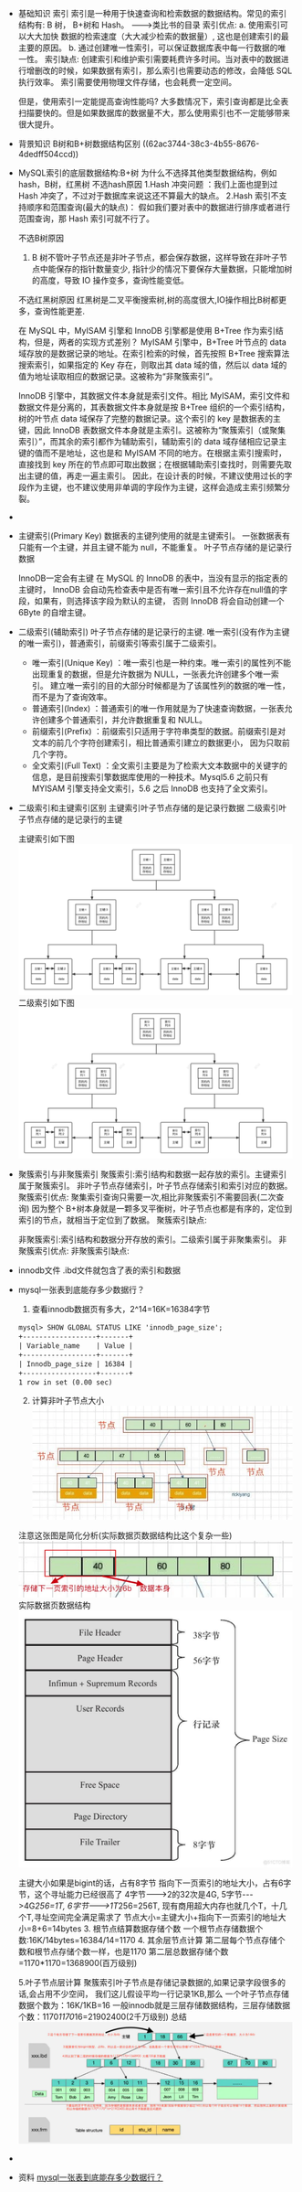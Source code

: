 - 基础知识
  索引
  索引是一种用于快速查询和检索数据的数据结构。常见的索引结构有: B 树， B+树和 Hash。
  --->类比书的目录
  索引优点:
  a. 使用索引可以大大加快 数据的检索速度（大大减少检索的数据量）, 这也是创建索引的最主要的原因。
  b. 通过创建唯一性索引，可以保证数据库表中每一行数据的唯一性。
  索引缺点:
  创建索引和维护索引需要耗费许多时间。当对表中的数据进行增删改的时候，如果数据有索引，那么索引也需要动态的修改，会降低 SQL 执行效率。
  索引需要使用物理文件存储，也会耗费一定空间。
  
  但是，使用索引一定能提高查询性能吗?
  大多数情况下，索引查询都是比全表扫描要快的。但是如果数据库的数据量不大，那么使用索引也不一定能够带来很大提升。
- 背景知识
  B树和B+树数据结构区别
  ((62ac3744-38c3-4b55-8676-4dedff504ccd))
- MySQL索引的底层数据结构:B+树
  为什么不选择其他类型数据结构，例如hash，B树，红黑树
  不选hash原因
  1.Hash 冲突问题 ：我们上面也提到过Hash 冲突了，不过对于数据库来说这还不算最大的缺点。
  2.Hash 索引不支持顺序和范围查询(最大的缺点)： 假如我们要对表中的数据进行排序或者进行范围查询，那 Hash 索引可就不行了。
  
  不选B树原因
  1. B 树不管叶子节点还是非叶子节点，都会保存数据，这样导致在非叶子节点中能保存的指针数量变少,
  指针少的情况下要保存大量数据，只能增加树的高度，导致 IO 操作变多，查询性能变低。
  
  不选红黑树原因
  红黑树是二叉平衡搜索树,树的高度很大,IO操作相比B树都更多，查询性能更差.
  
  
  在 MySQL 中，MyISAM 引擎和 InnoDB 引擎都是使用 B+Tree 作为索引结构，但是，两者的实现方式差别？
  MyISAM 引擎中，B+Tree 叶节点的 data 域存放的是数据记录的地址。在索引检索的时候，首先按照 B+Tree 搜索算法搜索索引，如果指定的 Key 存在，则取出其 data 域的值，然后以 data 域的值为地址读取相应的数据记录。这被称为“非聚簇索引”。
  
  InnoDB 引擎中，其数据文件本身就是索引文件。相比 MyISAM，索引文件和数据文件是分离的，其表数据文件本身就是按 B+Tree 组织的一个索引结构，树的叶节点 data 域保存了完整的数据记录。这个索引的 key 是数据表的主键，因此 InnoDB 表数据文件本身就是主索引。这被称为“聚簇索引（或聚集索引）”，而其余的索引都作为辅助索引，辅助索引的 data 域存储相应记录主键的值而不是地址，这也是和 MyISAM 不同的地方。在根据主索引搜索时，直接找到 key 所在的节点即可取出数据；在根据辅助索引查找时，则需要先取出主键的值，再走一遍主索引。 因此，在设计表的时候，不建议使用过长的字段作为主键，也不建议使用非单调的字段作为主键，这样会造成主索引频繁分裂。
-
- 主键索引(Primary Key)
  数据表的主键列使用的就是主键索引。
  一张数据表有只能有一个主键，并且主键不能为 null，不能重复。
  叶子节点存储的是记录行数据
  
  InnoDB一定会有主键
  在 MySQL 的 InnoDB 的表中，当没有显示的指定表的主键时，
  InnoDB 会自动先检查表中是否有唯一索引且不允许存在null值的字段，如果有，则选择该字段为默认的主键，
  否则 InnoDB 将会自动创建一个 6Byte 的自增主键。
- 二级索引(辅助索引)
  叶子节点存储的是记录行的主键.
  唯一索引(没有作为主键的唯一索引)，普通索引，前缀索引等索引属于二级索引。
	- 唯一索引(Unique Key) ：唯一索引也是一种约束。唯一索引的属性列不能出现重复的数据，但是允许数据为 NULL，一张表允许创建多个唯一索引。 
	  建立唯一索引的目的大部分时候都是为了该属性列的数据的唯一性，而不是为了查询效率。
	- 普通索引(Index) ：普通索引的唯一作用就是为了快速查询数据，一张表允许创建多个普通索引，并允许数据重复和 NULL。
	- 前缀索引(Prefix) ：前缀索引只适用于字符串类型的数据。前缀索引是对文本的前几个字符创建索引，相比普通索引建立的数据更小， 因为只取前几个字符。
	- 全文索引(Full Text) ：全文索引主要是为了检索大文本数据中的关键字的信息，是目前搜索引擎数据库使用的一种技术。Mysql5.6 之前只有 MYISAM 引擎支持全文索引，5.6 之后 InnoDB 也支持了全文索引。
- 二级索引和主键索引区别
  主键索引叶子节点存储的是记录行数据
  二级索引叶子节点存储的是记录行的主键
  
  主键索引如下图
  ![image.png](../assets/image_1655472378352_0.png)
  二级索引如下图
  ![image.png](../assets/image_1655472407792_0.png)
- 聚簇索引与非聚簇索引
  聚簇索引:索引结构和数据一起存放的索引。主键索引属于聚簇索引。
  非叶子节点存储索引，叶子节点存储索引和索引对应的数据。
  聚簇索引优点:
  聚集索引查询只需要一次,相比非聚簇索引不需要回表(二次查询)
  因为整个 B+树本身就是一颗多叉平衡树，叶子节点也都是有序的，定位到索引的节点，就相当于定位到了数据。
  聚簇索引缺点:
  
  非聚簇索引:索引结构和数据分开存放的索引。二级索引属于非聚集索引。
  非聚簇索引优点:
  非聚簇索引缺点:
- innodb文件
  .ibd文件就包含了表的索引和数据
- mysql一张表到底能存多少数据行？
  1. 查看innodb数据页有多大，2^14=16K=16384字节
  ```
  mysql> SHOW GLOBAL STATUS LIKE 'innodb_page_size';
  +------------------+-------+
  | Variable_name    | Value |
  +------------------+-------+
  | Innodb_page_size | 16384 |
  +------------------+-------+
  1 row in set (0.00 sec)
  ```
  2. 计算非叶子节点大小
  ![image.png](../assets/image_1655467470670_0.png)
  
  注意这张图是简化分析(实际数据页数据结构比这个复杂一些)
  ![image.png](../assets/image_1655467551735_0.png) 
  实际数据页数据结构
  ![image.png](../assets/image_1655469543222_0.png) 
  
  主键大小如果是bigint的话，占有8字节
  指向下一页索引的地址大小，占有6字节，这个寻址能力已经很高了
  4字节--->2的32次是4G,
  5字节--->4G*256=1T,
  6字节--->1T*256=256T,
  现有商用超大内存也就几个T，十几个T,寻址空间完全满足需求了
  节点大小=主键大小+指向下一页索引的地址大小=8+6=14bytes
  3. 根节点结算数据存储个数
  一个根节点存储数据个数:16K/14bytes=16384/14=1170
  4. 其余层节点计算
  第二层每个节点存储个数和根节点存储个数一样，也是1170
  第二层总数据存储个数=1170*1170=1368900(百万级别)
  
  5.叶子节点层计算
  聚簇索引叶子节点是存储记录数据的,如果记录字段很多的话,会占用不少空间，
  我们这儿假设平均一行记录1KB,那么
  一个叶子节点存储数据个数为：16K/1KB=16
  一般innodb就是三层存储数据结构，三层存储数据个数：1170*1170*16=21902400(2千万级别)
  总结
  ![image.png](../assets/image_1655469113290_0.png)
-
- 资料
  [mysql一张表到底能存多少数据行？](https://segmentfault.com/a/1190000039239998)